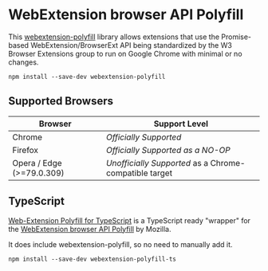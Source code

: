 # WebExtension browser API Polyfill

This [webextension-polyfill](https://github.com/mozilla/webextension-polyfill) library allows extensions that use the Promise-based WebExtension/BrowserExt API being standardized by the W3 Browser Extensions group to run on Google Chrome with minimal or no changes.

```
npm install --save-dev webextension-polyfill
```

## Supported Browsers

| Browser                   | Support Level                                          |
| ------------------------- | ------------------------------------------------------ |
| Chrome                    | *Officially Supported*                                 |
| Firefox                   | *Officially Supported as a NO-OP*                      |
| Opera / Edge (>=79.0.309) | *Unofficially Supported* as a Chrome-compatible target |

## TypeScript

[Web-Extension Polyfill for TypeScript](https://github.com/Lusito/webextension-polyfill-ts) is a TypeScript ready "wrapper" for the [WebExtension browser API Polyfill](https://github.com/mozilla/webextension-polyfill) by Mozilla.

It does include webextension-polyfill, so no need to manually add it.

```
npm install --save-dev webextension-polyfill-ts
```
